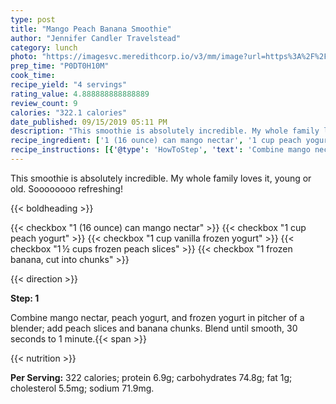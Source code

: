 ```yaml
---
type: post
title: "Mango Peach Banana Smoothie"
author: "Jennifer Candler Travelstead"
category: lunch
photo: "https://imagesvc.meredithcorp.io/v3/mm/image?url=https%3A%2F%2Fimages.media-allrecipes.com%2Fuserphotos%2F4513844.jpg"
prep_time: "P0DT0H10M"
cook_time: 
recipe_yield: "4 servings"
rating_value: 4.888888888888889
review_count: 9
calories: "322.1 calories"
date_published: 09/15/2019 05:11 PM
description: "This smoothie is absolutely incredible. My whole family loves it, young or old. Soooooooo refreshing!"
recipe_ingredient: ['1 (16 ounce) can mango nectar', '1 cup peach yogurt', '1 cup vanilla frozen yogurt', '1\u2009½ cups frozen peach slices', '1 frozen banana, cut into chunks']
recipe_instructions: [{'@type': 'HowToStep', 'text': 'Combine mango nectar, peach yogurt, and frozen yogurt in pitcher of a blender; add peach slices and banana chunks. Blend until smooth, 30 seconds to 1 minute.\n'}]
---
```


This smoothie is absolutely incredible. My whole family loves it, young or old. Soooooooo refreshing! 

{{< boldheading >}}

{{< checkbox "1 (16 ounce) can mango nectar" >}}
{{< checkbox "1 cup peach yogurt" >}}
{{< checkbox "1 cup vanilla frozen yogurt" >}}
{{< checkbox "1 ½ cups frozen peach slices" >}}
{{< checkbox "1  frozen banana, cut into chunks" >}}


{{< direction >}}

**Step: 1**

Combine mango nectar, peach yogurt, and frozen yogurt in pitcher of a blender; add peach slices and banana chunks. Blend until smooth, 30 seconds to 1 minute.{{< span >}}

{{< nutrition >}}

**Per Serving:** 322 calories; protein 6.9g; carbohydrates 74.8g; fat 1g; cholesterol 5.5mg; sodium 71.9mg.